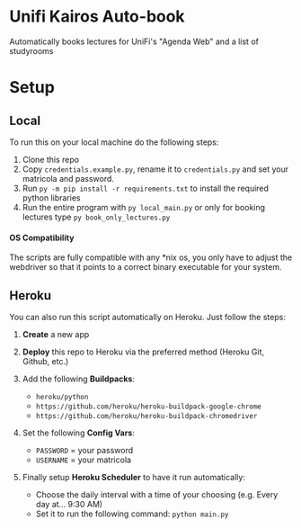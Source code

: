 # Unifi Kairos Auto-book
Automatically books lectures for UniFi's "Agenda Web" and a list of studyrooms

# Setup

## Local

To run this on your local machine do the following steps:

1. Clone this repo
2. Copy `credentials.example.py`, rename it to `credentials.py` and set your matricola and password. 
3. Run `py -m pip install -r requirements.txt` to install the required python libraries
4. Run the entire program with `py local_main.py` or only for booking lectures type `py book_only_lectures.py`

#### OS Compatibility

The scripts are fully compatible with any *nix os, you only have to adjust the webdriver so that it points to a correct binary executable for your system.

## Heroku

You can also run this script automatically on Heroku. Just follow the steps:
1. **Create** a new app
2. **Deploy** this repo to Heroku via the preferred method (Heroku Git, Github, etc.)

3. Add the following **Buildpacks**:
    - `heroku/python`
    - `https://github.com/heroku/heroku-buildpack-google-chrome`
    - `https://github.com/heroku/heroku-buildpack-chromedriver`

4. Set the following **Config Vars**:
    - `PASSWORD` = your password
    - `USERNAME` = your matricola

5. Finally setup **Heroku Scheduler** to have it run automatically:
    -  Choose the daily interval with a time of your choosing (e.g. Every day at... 9:30 AM)
    -  Set it to run the following command: `python main.py`
